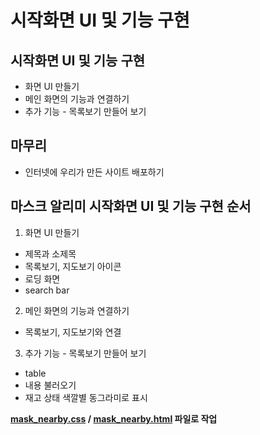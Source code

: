 # 시작화면 UI 및 기능 구현

## 시작화면 UI 및 기능 구현
- 화면 UI 만들기
- 메인 화면의 기능과 연결하기
- 추가 기능 - 목록보기 만들어 보기

## 마무리
- 인터넷에 우리가 만든 사이트 배포하기

## 마스크 알리미 시작화면 UI 및 기능 구현 순서
1. 화면 UI 만들기
- 제목과 소제목
- 목록보기, 지도보기 아이콘
- 로딩 화면
- search bar

2. 메인 화면의 기능과 연결하기
- 목록보기, 지도보기와 연결

3. 추가 기능 - 목록보기 만들어 보기
- table
- 내용 불러오기
- 재고 상태 색깔별 동그라미로 표시

**[mask_nearby.css]() / [mask_nearby.html]() 파일로 작업**